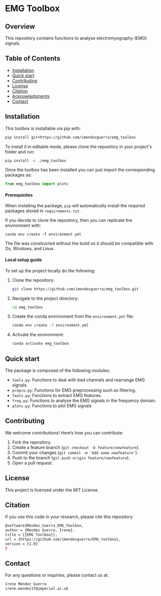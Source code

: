 # EMG Toolbox

## Overview 
This repository contains functions to analyse electromyography (EMG) signals.

## Table of Contents
- [Installation](#installation)
- [Quick start](#quickstart)
- [Contributing](#contributing)
- [License](#license)
- [Citation](#citation)
- [Acknowledgments](#acknowledgments)
- [Contact](#contact)

## Installation 
This toolbox is installable via pip with:
```sh
pip install git+https://github.com/imendezguerra/emg_toolbox
```

To install it in editable mode, please clone the repository in your project's folder and run:
```sh
pip install -e ./emg_toolbox
```
Once the toolbox has been installed you can just import the corresponding packages as:
```python
from emg_toolbox import plots
```
#### Prerequisites
When installing the package, `pip` will automatically install the required packages stored in `requirements.txt`. 

If you decide to clone the repository, then you can replicate the environment with:
```
conda env create -f environment.yml
```
The file was constructed without the build so it should be compatible with Os, Windows, and Linux.

#### Local setup guide
To set up the project locally do the following:

1. Clone the repository:
    ```sh
    git clone https://github.com/imendezguerra/emg_toolbox.git
    ```
2. Navigate to the project directory:
    ```sh
    cd emg_toolbox
    ```
3. Create the conda environment from the `environment.yml` file:
    ```sh
    conda env create -f environment.yml
    ```
4. Activate the environment:
    ```sh
    conda activate emg_toolbox
    ```

## Quick start 
The package is composed of the following modules:
- `tools.py`: Functions to deal with bad channels and rearrange EMG signals.
- `prepro.py`: Functions for EMG preprocessing such as filtering.
- `feats.py`: Functions to extract EMG features.
- `freq.py`: Functions to analyse the EMG signals in the frequency domain.
- `plots.py`: Functions to plot EMG signals

## Contributing
We welcome contributions! Here’s how you can contribute:

1. Fork the repository.
2. Create a feature branch (`git checkout -b feature/newfeature`).
3. Commit your changes (`git commit -m 'Add some newfeature'`).
4. Push to the branch (`git push origin feature/newfeature`).
5. Open a pull request.

## License
This project is licensed under the MIT License.

## Citation

If you use this code in your research, please cite this repository:

```sh
@software{Mendez_Guerra_EMG_Toolbox,
author = {Mendez Guerra, Irene},
title = {{EMG Toolbox}},
url = {https://github.com/imendezguerra/EMG_toolbox},
version = {1.0}
}
```
## Contact

For any questions or inquiries, please contact us at:
```sh
Irene Mendez Guerra
irene.mendez17@imperial.ac.uk
```